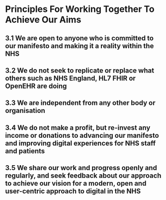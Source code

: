 # Principles For Working Together To Achieve Our Aims

## 3.1 We are open to anyone who is committed to our manifesto and making it a reality within the NHS

## 3.2 We do not seek to replicate or replace what others such as NHS England, HL7 FHIR or OpenEHR are doing

## 3.3 We are independent from any other body or organisation

## 3.4 We do not make a profit, but re-invest any income or donations to advancing our manifesto and improving digital experiences for NHS staff and patients

## 3.5 We share our work and progress openly and regularly, and seek feedback about our approach to achieve our vision for a modern, open and user-centric approach to digital in the NHS
